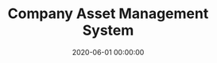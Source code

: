 ---
layout: inner
position: right
title: 'Company Asset Management System'
lead_text: 'A system to manage company assets and record monitoring report from mobile platform. I provided design solution, developed the web CMS and API Service.'
tags: ['MySQL', 'PHP, Yii 2', 'HTML, CSS', 'JS, jQuery']
featured_image: ['/img/posts/pjb-aset-min.png']
date: 2020-06-01 00:00:00
categories: ['Solution', 'Web', 'API Service']
project_link: ''
button_icon: ''
button_text: ''
order: 25
visible: 1
company: 'Freelance'
---